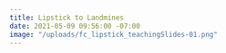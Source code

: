 ```yaml
---
title: Lipstick to Landmines
date: 2021-05-09 09:56:00 -07:00
image: "/uploads/fc_lipstick_teachingSlides-01.png"
---
```


